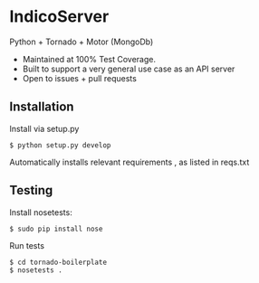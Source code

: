 # IndicoServer
Python + Tornado + Motor (MongoDb)

 - Maintained at 100% Test Coverage.
 - Built to support a very general use case as an API server
 - Open to issues + pull requests

Installation
--------------------------
Install via setup.py
```
$ python setup.py develop
```
Automatically installs relevant requirements , as listed in reqs.txt

Testing
--------------------------

Install nosetests:
```
$ sudo pip install nose
```

Run tests
```
$ cd tornado-boilerplate
$ nosetests .
```
